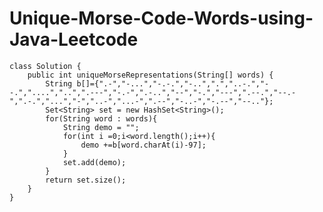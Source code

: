 # Unique-Morse-Code-Words-using-Java-Leetcode

    class Solution {
        public int uniqueMorseRepresentations(String[] words) {
            String b[]={".-","-...","-.-.","-..",".","..-.","--.","....","..",".---","-.-",".-..","--","-.","---",".--.","--.-",".-.","...","-","..-","...-",".--","-..-","-.--","--.."};
            Set<String> set = new HashSet<String>(); 
            for(String word : words){
                String demo = "";
                for(int i =0;i<word.length();i++){
                    demo +=b[word.charAt(i)-97];   
                }
                set.add(demo);
            }
            return set.size();
        }
    }
